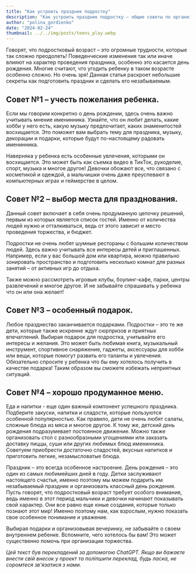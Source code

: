 ```yaml
---
title: "Как устроить праздник подростку"
description: "Как устроить праздник подростку – общие советы по организации и подаркам."
author: "polina_gordienko"
date: "2024-02-24"
thumbnail: ../../img/posts/teens_play.webp
---
```


Говорят, что подростковый возраст – это огромные трудности, которые так сложно преодолеть! Поведенческие изменения так или иначе влияют на характер проведения праздника, особенно это касается день рождения. Многие считают, что угодить ребенку в таком возрасте особенно сложно. Но очень зря! Данная статья раскроет небольшие секреты как подготовить праздник и сделать его незабываемым.

## Совет №1 – учесть пожелания ребенка.

Если мы говорим конкретно о день рождении, здесь очень важно учитывать мнение именинника. Узнайте, что он любит делать, какие хобби у него есть, какую музыку предпочитает, каких знаменитостей восхищается. Это поможет вам выбрать тему для праздника, музыку, декорации и подарки, которые будут по-настоящему радовать именинника.

Наверняка у ребенка есть особенные увлечения, которыми он восхищается. Это может быть как съемка видео в ТикТок, рукоделие, спорт, музыка и многое другое! Девочки обожают все, что связано с косметикой и одеждой, а мальчишки очень даже преуспевают в компьютерных играх и геймерстве в целом.

## Совет №2 – выбор места для празднования.

Данный совет включает в себя очень продуманную цепочку решений, первым из которых является список гостей. Именно от количества людей нужно и отталкиваться, ведь от этого зависит и место проведения торжества, и бюджет.

Подростки не очень любят шумные рестораны с большим количеством людей. Здесь важно учитывать все интересы детей и приглашенных. Например, если у вас большой дом или квартира, можно правильно зонировать пространство и подготовить несколько комнат для разных занятий – от активных игр до отдыха.

Также можно рассмотреть игровые клубы, боулинг-кафе, парки, центры развлечений и многое другое. И не забывайте спрашивать у ребенка что он или она желает!

## Совет №3 – особенный подарок.

Любое празднество заканчивается подарками. Подростки – это те же дети, которые также искренне ждут сюрпризов и приятных впечатлений. Выбирая подарок для подростка, учитывайте его интересы и желания. Это может быть любимая книга, музыкальный инструмент, спортивное снаряжение, гаджеты, аксессуары для хобби или вещи, которые помогут развить его таланты и увлечения. Обязательно спросите у ребенка что бы ему хотелось получить в качестве подарка! Таким образом вы сможете избежать неприятных ситуаций.

## Совет №4 – хорошо продуманное меню.

Еда и напитки - еще один важный компонент успешного праздника. Подберите закуски, напитки и сладости, которые пользуются особенной популярностью. Как правило, дети не очень любят салаты, сложные блюда из мяса и многое другое. К тому же, детский день рождения подразумевает постоянное движение. Можно также организовать стол с разнообразными угощениями или заказать доставку пиццы, суши или других любимых блюд именинника. Советуем приобрести достаточно сладостей, вкусных напитков и приготовить легкие, незамысловатые блюда.

Праздник – это всегда особенное настроение. День рождения – это один из самых любимейших дней в году. Детки заслуживают настоящего счастья, именно поэтому мы можем подарить им незабываемый праздник и организовать классный день рождения. Пусть говорят, что подростковый возраст требует особого внимания, ведь именно в этот период мальчики и девочки начинают показывать свой характер. Они все равно еще юные создания, которые только познают этот мир! Именно поэтому нам, как взрослым, нужно показать свое особенное понимание и уважение.

Выбирая подарки и организовывая вечеринку, не забывайте о своем внутреннем ребенке. Вспомните, чего хотелось бы вам! Это может существенно помочь при организации торжества.

*Цей текст був перекладений за допомогою ChatGPT. Якщо ви бажаєте внести свій внесок у проект та поліпшити переклад, будь ласка, не соромтеся зв'язатися з нами.*
